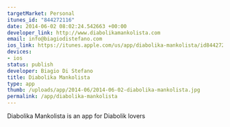 ```yaml
--- 
targetMarket: Personal
itunes_id: "844272116"
date: 2014-06-02 08:02:24.542663 +00:00
developer_link: http://www.diabolikamankolista.com
email: info@biagiodistefano.com
ios_link: https://itunes.apple.com/us/app/diabolika-mankolista/id844272116?mt=8
devices: 
- ios
status: publish
developer: Biagio Di Stefano
title: Diabolika Mankolista
type: app
thumb: /uploads/app/2014-06/2014-06-02-diabolika-mankolista.jpg
permalink: /app/diabolika-mankolista
---
```


Diabolika Mankolista is an app for Diabolik lovers
